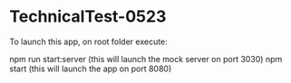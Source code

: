 # TechnicalTest-0523

To launch this app, on root folder execute:

npm run start:server (this will launch the mock server on port 3030)
npm start (this will launch the app on port 8080)
